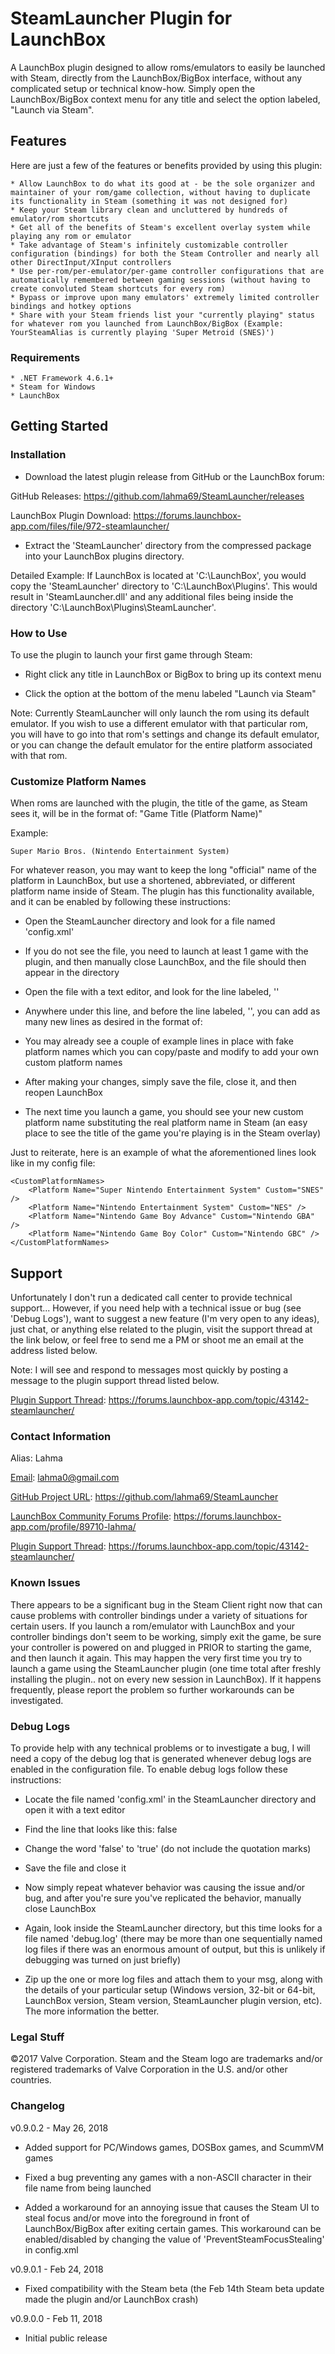 # SteamLauncher Plugin for LaunchBox

A LaunchBox plugin designed to allow roms/emulators to easily be launched with Steam, directly from the LaunchBox/BigBox interface, without any complicated setup or technical know-how. Simply open the LaunchBox/BigBox context menu for any title and select the option labeled, "Launch via Steam".

## Features

Here are just a few of the features or benefits provided by using this plugin:

```
* Allow LaunchBox to do what its good at - be the sole organizer and maintainer of your rom/game collection, without having to duplicate its functionality in Steam (something it was not designed for)
* Keep your Steam library clean and uncluttered by hundreds of emulator/rom shortcuts
* Get all of the benefits of Steam's excellent overlay system while playing any rom or emulator
* Take advantage of Steam's infinitely customizable controller configuration (bindings) for both the Steam Controller and nearly all other DirectInput/XInput controllers
* Use per-rom/per-emulator/per-game controller configurations that are automatically remembered between gaming sessions (without having to create convoluted Steam shortcuts for every rom)
* Bypass or improve upon many emulators' extremely limited controller bindings and hotkey options
* Share with your Steam friends list your "currently playing" status for whatever rom you launched from LaunchBox/BigBox (Example: YourSteamAlias is currently playing 'Super Metroid (SNES)')
```

### Requirements

```
* .NET Framework 4.6.1+
* Steam for Windows
* LaunchBox
```

## Getting Started

### Installation

* Download the latest plugin release from GitHub or the LaunchBox forum:

GitHub Releases:
https://github.com/lahma69/SteamLauncher/releases

LaunchBox Plugin Download:
https://forums.launchbox-app.com/files/file/972-steamlauncher/

* Extract the 'SteamLauncher' directory from the compressed package into your LaunchBox plugins directory.

Detailed Example: If LaunchBox is located at 'C:\LaunchBox', you would copy the 'SteamLauncher' directory to 'C:\LaunchBox\Plugins'. This would result in 'SteamLauncher.dll' and any additional files being inside the directory 'C:\LaunchBox\Plugins\SteamLauncher'.

### How to Use

To use the plugin to launch your first game through Steam:

* Right click any title in LaunchBox or BigBox to bring up its context menu

* Click the option at the bottom of the menu labeled "Launch via Steam"

Note:
Currently SteamLauncher will only launch the rom using its default emulator. If you wish to use a different emulator with that particular rom, you will have to go into that rom's settings and change its default emulator, or you can change the default emulator for the entire platform associated with that rom.

### Customize Platform Names

When roms are launched with the plugin, the title of the game, as Steam sees it, will be in the format of: "Game Title (Platform Name)"

Example:
```
Super Mario Bros. (Nintendo Entertainment System)
```

For whatever reason, you may want to keep the long "official" name of the platform in LaunchBox, but use a shortened, abbreviated, or different platform name inside of Steam. The plugin has this functionality available, and it can be enabled by following these instructions:

* Open the SteamLauncher directory and look for a file named 'config.xml'

* If you do not see the file, you need to launch at least 1 game with the plugin, and then manually close LaunchBox, and the file should then appear in the directory

* Open the file with a text editor, and look for the line labeled, '<CustomPlatformNames>'

* Anywhere under this line, and before the line labeled, '</CustomPlatformNames>', you can add as many new lines as desired in the format of:

<Platform Name="Original LaunchBox Platform Name" Custom="Custom Platform Name" />

* You may already see a couple of example lines in place with fake platform names which you can copy/paste and modify to add your own custom platform names

* After making your changes, simply save the file, close it, and then reopen LaunchBox

* The next time you launch a game, you should see your new custom platform name substituting the real platform name in Steam (an easy place to see the title of the game you're playing is in the Steam overlay)

Just to reiterate, here is an example of what the aforementioned lines look like in my config file:

```
<CustomPlatformNames>
    <Platform Name="Super Nintendo Entertainment System" Custom="SNES" />
    <Platform Name="Nintendo Entertainment System" Custom="NES" />
    <Platform Name="Nintendo Game Boy Advance" Custom="Nintendo GBA" />
    <Platform Name="Nintendo Game Boy Color" Custom="Nintendo GBC" />
</CustomPlatformNames>
```

## Support

Unfortunately I don't run a dedicated call center to provide technical support... However, if you need help with a technical issue or bug (see 'Debug Logs'), want to suggest a new feature (I'm very open to any ideas), just chat, or anything else related to the plugin, visit the support thread at the link below, or feel free to send me a PM or shoot me an email at the address listed below.

Note: I will see and respond to messages most quickly by posting a message to the plugin support thread listed below.

[Plugin Support Thread](https://forums.launchbox-app.com/topic/43142-steamlauncher/):
https://forums.launchbox-app.com/topic/43142-steamlauncher/

### Contact Information

Alias:
Lahma

[Email](mailto:lahma0@gmail.com):
lahma0@gmail.com

[GitHub Project URL](https://github.com/lahma69/SteamLauncher):
https://github.com/lahma69/SteamLauncher

[LaunchBox Community Forums Profile](https://forums.launchbox-app.com/profile/89710-lahma/):
https://forums.launchbox-app.com/profile/89710-lahma/

[Plugin Support Thread](https://forums.launchbox-app.com/topic/43142-steamlauncher/):
https://forums.launchbox-app.com/topic/43142-steamlauncher/

### Known Issues

There appears to be a significant bug in the Steam Client right now that can cause problems with controller bindings under a variety of situations for certain users. If you launch a rom/emulator with LaunchBox and your controller bindings don't seem to be working, simply exit the game, be sure your controller is powered on and plugged in PRIOR to starting the game, and then launch it again. This may happen the very first time you try to launch a game using the SteamLauncher plugin (one time total after freshly installing the plugin.. not on every new session in LaunchBox). If it happens frequently, please report the problem so further workarounds can be investigated.

### Debug Logs

To provide help with any technical problems or to investigate a bug, I will need a copy of the debug log that is generated whenever debug logs are enabled in the configuration file. To enable debug logs follow these instructions:

* Locate the file named 'config.xml' in the SteamLauncher directory and open it with a text editor

* Find the line that looks like this: <DebugLogEnabled>false</DebugLogEnabled>

* Change the word 'false' to 'true' (do not include the quotation marks)

* Save the file and close it

* Now simply repeat whatever behavior was causing the issue and/or bug, and after you're sure you've replicated the behavior, manually close LaunchBox

* Again, look inside the SteamLauncher directory, but this time looks for a file named 'debug.log' (there may be more than one sequentially named log files if there was an enormous amount of output, but this is unlikely if debugging was turned on just briefly)

* Zip up the one or more log files and attach them to your msg, along with the details of your particular setup (Windows version, 32-bit or 64-bit, LaunchBox version, Steam version, SteamLauncher plugin version, etc). The more information the better.

### Legal Stuff

©2017 Valve Corporation. Steam and the Steam logo are trademarks and/or registered trademarks of Valve Corporation in the U.S. and/or other countries.

### Changelog

v0.9.0.2 - May 26, 2018

* Added support for PC/Windows games, DOSBox games, and ScummVM games

* Fixed a bug preventing any games with a non-ASCII character in their file name from being launched

* Added a workaround for an annoying issue that causes the Steam UI to steal focus and/or move into the foreground in front of LaunchBox/BigBox after exiting certain games. This workaround can be enabled/disabled by changing the value of 'PreventSteamFocusStealing' in config.xml

v0.9.0.1 - Feb 24, 2018

* Fixed compatibility with the Steam beta (the Feb 14th Steam beta update made the plugin and/or LaunchBox crash)

v0.9.0.0 - Feb 11, 2018

* Initial public release
